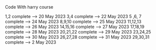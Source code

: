 Code With harry course

1,2           complete --> 20 May 2023
3,4           complete --> 22 May 2023
5 ,6, 7       complete --> 24 May 2023
8,9,10        complete --> 25 May 2023
11,12,13      complete --> 26 May 2023
14,15,16      complete --> 27 May 2023
17,18,19      complete --> 28 May 2023
20,21,22      complete --> 29 May 2023
23,24,25      complete --> 30 May 2023
26,27,28      complete --> 31 May 2023
29,30,31      complete -->  2 May 2023
